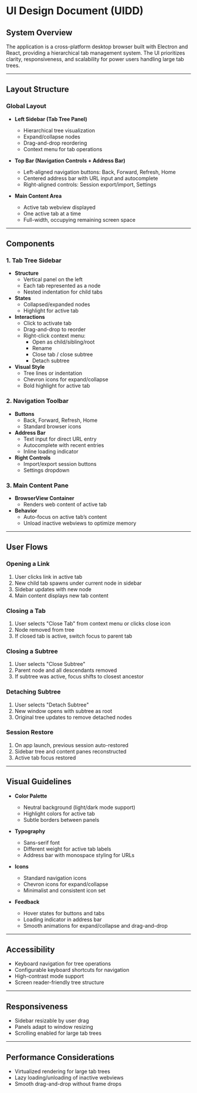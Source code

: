 # UI Design Document (UIDD)

## System Overview
The application is a cross-platform desktop browser built with Electron and React, providing a hierarchical tab management system. The UI prioritizes clarity, responsiveness, and scalability for power users handling large tab trees.

---

## Layout Structure

### Global Layout
- **Left Sidebar (Tab Tree Panel)**
  - Hierarchical tree visualization
  - Expand/collapse nodes
  - Drag-and-drop reordering
  - Context menu for tab operations

- **Top Bar (Navigation Controls + Address Bar)**
  - Left-aligned navigation buttons: Back, Forward, Refresh, Home
  - Centered address bar with URL input and autocomplete
  - Right-aligned controls: Session export/import, Settings

- **Main Content Area**
  - Active tab webview displayed
  - One active tab at a time
  - Full-width, occupying remaining screen space

---

## Components

### 1. Tab Tree Sidebar
- **Structure**
  - Vertical panel on the left
  - Each tab represented as a node
  - Nested indentation for child tabs
- **States**
  - Collapsed/expanded nodes
  - Highlight for active tab
- **Interactions**
  - Click to activate tab
  - Drag-and-drop to reorder
  - Right-click context menu:
    - Open as child/sibling/root
    - Rename
    - Close tab / close subtree
    - Detach subtree
- **Visual Style**
  - Tree lines or indentation
  - Chevron icons for expand/collapse
  - Bold highlight for active tab

### 2. Navigation Toolbar
- **Buttons**
  - Back, Forward, Refresh, Home
  - Standard browser icons
- **Address Bar**
  - Text input for direct URL entry
  - Autocomplete with recent entries
  - Inline loading indicator
- **Right Controls**
  - Import/export session buttons
  - Settings dropdown

### 3. Main Content Pane
- **BrowserView Container**
  - Renders web content of active tab
- **Behavior**
  - Auto-focus on active tab’s content
  - Unload inactive webviews to optimize memory

---

## User Flows

### Opening a Link
1. User clicks link in active tab
2. New child tab spawns under current node in sidebar
3. Sidebar updates with new node
4. Main content displays new tab content

### Closing a Tab
1. User selects "Close Tab" from context menu or clicks close icon
2. Node removed from tree
3. If closed tab is active, switch focus to parent tab

### Closing a Subtree
1. User selects "Close Subtree"
2. Parent node and all descendants removed
3. If subtree was active, focus shifts to closest ancestor

### Detaching Subtree
1. User selects "Detach Subtree"
2. New window opens with subtree as root
3. Original tree updates to remove detached nodes

### Session Restore
1. On app launch, previous session auto-restored
2. Sidebar tree and content panes reconstructed
3. Active tab focus restored

---

## Visual Guidelines

- **Color Palette**
  - Neutral background (light/dark mode support)
  - Highlight colors for active tab
  - Subtle borders between panels

- **Typography**
  - Sans-serif font
  - Different weight for active tab labels
  - Address bar with monospace styling for URLs

- **Icons**
  - Standard navigation icons
  - Chevron icons for expand/collapse
  - Minimalist and consistent icon set

- **Feedback**
  - Hover states for buttons and tabs
  - Loading indicator in address bar
  - Smooth animations for expand/collapse and drag-and-drop

---

## Accessibility
- Keyboard navigation for tree operations
- Configurable keyboard shortcuts for navigation
- High-contrast mode support
- Screen reader-friendly tree structure

---

## Responsiveness
- Sidebar resizable by user drag
- Panels adapt to window resizing
- Scrolling enabled for large tab trees

---

## Performance Considerations
- Virtualized rendering for large tab trees
- Lazy loading/unloading of inactive webviews
- Smooth drag-and-drop without frame drops
